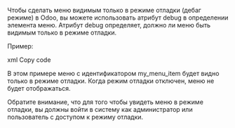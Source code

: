 Чтобы сделать меню видимым только в режиме отладки (дебаг режиме) в Odoo, вы можете использовать атрибут debug в определении элемента меню. Атрибут debug определяет, должно ли меню быть видимым только в режиме отладки.

Пример:

xml
Copy code
<menuitem id="my_menu_item" name="My Menu Item" parent="base.menu_administration" sequence="10" debug="1"/>
В этом примере меню с идентификатором my_menu_item будет видно только в режиме отладки. Когда режим отладки отключен, меню не будет отображаться.

Обратите внимание, что для того чтобы увидеть меню в режиме отладки, вы должны войти в систему как администратор или пользователь с доступом к режиму отладки.